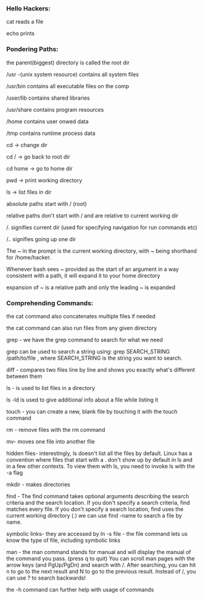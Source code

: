 ### **Hello Hackers:**

cat reads a file

echo prints



### **Pondering Paths:**

the parent(biggest) directory is called the root dir

/usr -(unix system resource) contains all system files

/usr/bin contains all executable files on the comp

/user/lib contains shared libraries

/usr/share contains program resources

/home contains user onwed data

/tmp contains runtime process data



cd -> change dir

cd / -> go back to root dir

cd home -> go to home dir

pwd -> print working directory

ls -> list files in dir



absolute paths start with / (root)

relative paths don't start with / and are relative to current working dir

/. signifies current dir (used for specifying navigation for run commands etc)

/.. signifies going up one dir



The ~ in the prompt is the current working directory, with ~ being shorthand for /home/hacker.

Whenever bash sees ~ provided as the start of an argument in a way consistent with a path, it will expand it to your home directory



expansion of ~ is a relative path and only the leading ~ is expanded



### **Comprehending Commands:**

the cat command also concatenates multiple files if needed

the cat command can also run files from any given directory



grep - we have the grep command to search for what we need

grep can be used to search a string using: grep SEARCH\_STRING /path/to/file , where SEARCH\_STRING is the string you want to search.



diff - compares two files line by line and shows you exactly what's different between them

ls - is used to list files in a directory

ls -ld is used to give additional info about a file while listing it

touch - you can create a new, blank file by touching it with the touch command

rm - remove files with the rm command

mv- moves one file into another file



hidden files- interestingly, ls doesn't list all the files by default. Linux has a convention where files that start with a . don't show up by default in ls and in a few other contexts. To view them with ls, you need to invoke ls with the -a flag



mkdir - makes directories

find - The find command takes optional arguments describing the search criteria and the search location. If you don't specify a search criteria, find matches every file. If you don't specify a search location, find uses the current working directory (.)
we can use find -name to search a file by name.



symbolic links- they are accessed by ln -s <original file> <link location>
file - the file command lets us know the type of file, including symbolic links

man - the man command stands for manual and will display the manual of the command you pass. (press q to quit)
You can scroll man pages with the arrow keys (and PgUp/PgDn) and search with /. After searching, you can hit n to go to the next result and N to go to the previous result. Instead of /, you can use ? to search backwards!

the -h command can further help with usage of commands 

